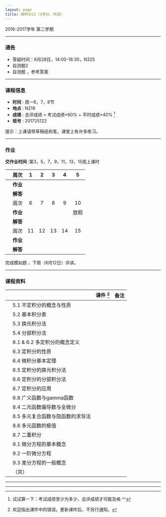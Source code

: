 ```yaml
---
layout: page
title: 微积分II（3学分，外招）
---
```



<p class="message">
  2016-2017学年 第二学期
</p>

---

### 通告

- 答疑时间：6月28日，14:00-16:30，N325
- 自测题2 <a href="HW/模拟.pdf" target="_blank"><i class="fa fa-file-pdf-o" aria-hidden="true"></i></a>
- 自测题 <a href="HW/模拟.pdf" target="_blank"><i class="fa fa-file-pdf-o" aria-hidden="true"></i></a> ，参考答案 <a href="HW_sol/模拟_sol.pdf" target="_blank"><i class="fa fa-file-pdf-o" aria-hidden="true"></i></a>

---

### 课程信息

- __时间__ : 周一6，7，8节
- __地点__ : N219
- __成绩__ : 总评成绩 = 考试成绩×60% + 平时成绩×40% [^exam]
- __班号__ : 201725122

[^exam]: 试试算一下：考试成绩至少为多少，总评成绩才可能及格 ^^

提示：上课请带草稿纸和笔，课堂上有许多练习。

---

### 作业

__交作业时间__ :第3，5，7，9，11，13，15周上课时


|        |   周次     | 1 | 2 | 3 |	4 | 5|
|:--------:|----:|:------:|:------:|:------:|:------:|:------:|
|		|	__作业__ |	<a href="HW/HW_微积分II_第01周_外招_2017.pdf" target="_blank"><i class="fa fa-file-pdf-o" aria-hidden="true"></i></a>	|	<a href="HW/HW_微积分II_第02周_外招_2017.pdf" target="_blank"><i class="fa fa-file-pdf-o" aria-hidden="true"></i></a>		|	<a href="HW/HW_微积分II_第03周_外招_2017.pdf" target="_blank"><i class="fa fa-file-pdf-o" aria-hidden="true"></i></a>		|	<a href="HW/HW_微积分II_第04周_外招_2017.pdf" target="_blank"><i class="fa fa-file-pdf-o" aria-hidden="true"></i></a>		| <a href="HW/HW_微积分II_第05周_外招_2017.pdf" target="_blank"><i class="fa fa-file-pdf-o" aria-hidden="true"></i></a>	 |
|		|	__解答__ |	<a href="HW_sol/HW_微积分II_第01周_外招_sol_2017.pdf" target="_blank"><i class="fa fa-file-pdf-o" aria-hidden="true"></i></a>	|	<a href="HW_sol/HW_微积分II_第02周_外招_sol_2017.pdf" target="_blank"><i class="fa fa-file-pdf-o" aria-hidden="true"></i></a>		|	<a href="HW_sol/HW_微积分II_第03周_外招_sol_2017.pdf" target="_blank"><i class="fa fa-file-pdf-o" aria-hidden="true"></i></a>		|	<a href="HW_sol/HW_微积分II_第05周_外招_sol_2017.pdf" target="_blank"><i class="fa fa-file-pdf-o" aria-hidden="true"></i></a>		| <a href="HW_sol/HW_微积分II_第04周_外招_sol_2017.pdf" target="_blank"><i class="fa fa-file-pdf-o" aria-hidden="true"></i></a>	|
|        |   周次     | 6 | 7 | 8 |	9 | 10|
|		|	__作业__ |	<a href="HW/HW_微积分II_第06周_外招_2017.pdf" target="_blank"><i class="fa fa-file-pdf-o" aria-hidden="true"></i></a>		|	<a href="HW/HW_微积分II_第07周_外招_2017.pdf" target="_blank"><i class="fa fa-file-pdf-o" aria-hidden="true"></i></a>		|	<a href="HW/HW_微积分II_第08周_外招_2017.pdf" target="_blank"><i class="fa fa-file-pdf-o" aria-hidden="true"></i></a>		|	<a href="HW/HW_微积分II_第09周_外招_2017.pdf" target="_blank"><i class="fa fa-file-pdf-o" aria-hidden="true"></i></a>		|	放假 |
|		|	__解答__ |	<a href="HW_sol/HW_微积分II_第06周_外招_sol_2017.pdf" target="_blank"><i class="fa fa-file-pdf-o" aria-hidden="true"></i></a>	|	<a href="HW_sol/HW_微积分II_第07周_外招_sol_2017.pdf" target="_blank"><i class="fa fa-file-pdf-o" aria-hidden="true"></i></a> |	<a href="HW_sol/HW_微积分II_第08周_外招_sol_2017.pdf" target="_blank"><i class="fa fa-file-pdf-o" aria-hidden="true"></i></a> | <a href="HW_sol/HW_微积分II_第09周_外招_sol_2017.pdf" target="_blank"><i class="fa fa-file-pdf-o" aria-hidden="true"></i></a>	 | 	|
|        |   周次     | 11 | 12 | 13 |	14 | 15|
|		|	__作业__ |	<a href="HW/HW_微积分II_第11周_外招_2017.pdf" target="_blank"><i class="fa fa-file-pdf-o" aria-hidden="true"></i></a>		|	<a href="HW/HW_微积分II_第12周_外招_2017.pdf" target="_blank"><i class="fa fa-file-pdf-o" aria-hidden="true"></i></a>		|	<a href="HW/HW_微积分II_第13周_外招_2017.pdf" target="_blank"><i class="fa fa-file-pdf-o" aria-hidden="true"></i></a>		|	<a href="HW/HW_微积分II_第14周_外招_2017.pdf" target="_blank"><i class="fa fa-file-pdf-o" aria-hidden="true"></i></a>			|	<a href="HW_sol/HW_微积分II_第15周_外招_sol_2017.pdf" target="_blank"><i class="fa fa-file-pdf-o" aria-hidden="true"></i></a> |
|		|	__解答__ |		<a href="HW_sol/HW_微积分II_第11周_外招_sol_2017.pdf" target="_blank"><i class="fa fa-file-pdf-o" aria-hidden="true"></i></a> |	<a href="HW_sol/HW_微积分II_第12周_外招_sol_2017.pdf" target="_blank"><i class="fa fa-file-pdf-o" aria-hidden="true"></i></a>  |	<a href="HW_sol/HW_微积分II_第13周_外招_sol_2017.pdf" target="_blank"><i class="fa fa-file-pdf-o" aria-hidden="true"></i></a>  |	<a href="HW_sol/HW_微积分II_第14周_外招_sol_2017.pdf" target="_blank"><i class="fa fa-file-pdf-o" aria-hidden="true"></i></a>  | <a href="HW_sol/HW_微积分II_第15周_外招_sol_2017.pdf" target="_blank"><i class="fa fa-file-pdf-o" aria-hidden="true"></i></a>  	|

完成模拟题 <a href="HW/模拟.pdf" target="_blank"><i class="fa fa-file-pdf-o" aria-hidden="true"></i></a>	，下周（6月12日）评讲。

---

### 课程资料

|        |        | 课件 [^Remark] | 备注 |
|:--------:|:--------|:------:|:------:|
|  | 5.1 不定积分的概念与性质 |  <a href="lectures/5_1_不定积分的概念与性质_NM_2017.pdf" target="_blank"><i class="fa fa-file-pdf-o" aria-hidden="true"></i></a>    |    |
|  | 5.2 基本积分表 |  <a href="lectures/5_2_基本积分表_NM_2017.pdf" target="_blank"><i class="fa fa-file-pdf-o" aria-hidden="true"></i></a>    |  |
|  | 5.3 换元积分法 |  <a href="lectures/5_3_换元积分法_NM_2017.pdf" target="_blank"><i class="fa fa-file-pdf-o" aria-hidden="true"></i></a>    |    |
|  | 5.4 分部积分法 |  <a href="lectures/5_4_分部积分法_NM_2017.pdf" target="_blank"><i class="fa fa-file-pdf-o" aria-hidden="true"></i></a>    |    |
|  | 6.1 & 6.2 多定积分的概念定义 |  <a href="lectures/6_1_6_2_多定积分的概念定义_NM_2017.pdf" target="_blank"><i class="fa fa-file-pdf-o" aria-hidden="true"></i></a>    |    |
|  | 6.3 定积分的性质 |  <a href="lectures/6_3_定积分的性质_NM_2017.pdf" target="_blank"><i class="fa fa-file-pdf-o" aria-hidden="true"></i></a>    |    |
|  | 6.4 微积分基本定理 |  <a href="lectures/6_4_微积分基本定理_NM_2017.pdf" target="_blank"><i class="fa fa-file-pdf-o" aria-hidden="true"></i></a>    |    |
|  | 6.5 定积分的换元积分法 |  <a href="lectures/6_5_定积分的换元积分法_NM_2017.pdf" target="_blank"><i class="fa fa-file-pdf-o" aria-hidden="true"></i></a>    |    |
|  | 6.6 定积分的分部积分法 |  <a href="lectures/6_6_定积分的分部积分法_NM_2017.pdf" target="_blank"><i class="fa fa-file-pdf-o" aria-hidden="true"></i></a>    |    |
|  | 6.7 定积分的应用 |  <a href="lectures/6_7_定积分的应用_NM_2017.pdf" target="_blank"><i class="fa fa-file-pdf-o" aria-hidden="true"></i></a>    |    |
|  | 6.8 广义函数与gamma函数 |  <a href="lectures/6_8_广义函数与gamma函数_NM_2017.pdf" target="_blank"><i class="fa fa-file-pdf-o" aria-hidden="true"></i></a>    |    |
|  | 8.4 二元函数偏导数与全微分 |  <a href="lectures/8_4_二元函数偏导数与全微分_NM_2017.pdf" target="_blank"><i class="fa fa-file-pdf-o" aria-hidden="true"></i></a>    |    |
|  | 8.5 多元复合函数与隐函数的求导法 |  <a href="lectures/8_5_多元复合函数与隐函数的求导法_NM_2017.pdf" target="_blank"><i class="fa fa-file-pdf-o" aria-hidden="true"></i></a>    |    |
|  | 8.6 多元函数的极值 |   <a href="lectures/8_6_多元函数的极值_NM_2017.pdf" target="_blank"><i class="fa fa-file-pdf-o" aria-hidden="true"></i></a>   |    |
|  | 8.7 二重积分 |   <a href="lectures/8_7_二重积分_NM_2017.pdf" target="_blank"><i class="fa fa-file-pdf-o" aria-hidden="true"></i></a>   |    |
|  | 9.1 微分方程的基本概念 |   <a href="lectures/9_1_微分方程的基本概念_NM_2017.pdf" target="_blank"><i class="fa fa-file-pdf-o" aria-hidden="true"></i></a>   |    |
|  | 9.2 一阶微分方程 |   <a href="lectures/9_2_一阶微分方程_NM_2017.pdf" target="_blank"><i class="fa fa-file-pdf-o" aria-hidden="true"></i></a>   |    |
|  | 9.3 差分方程的一般概念 |   <a href="lectures/9_3_差分方程的一般概念_NM_2017.pdf" target="_blank"><i class="fa fa-file-pdf-o" aria-hidden="true"></i></a>   |    |
|  | （完）  |      |    |



[^Remark]: 欢迎指出课件中的错误。更新课件后，不另行通知。


---


---
